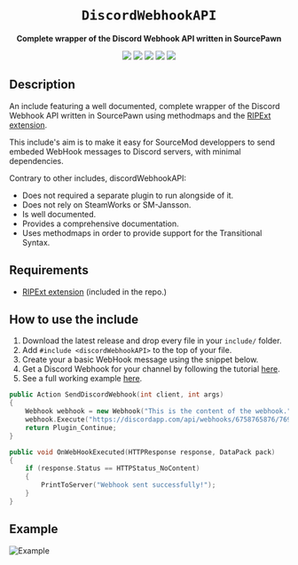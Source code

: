 <div align="center">
  <h1><code>DiscordWebhookAPI</code></h1>
  <p>
    <strong>Complete wrapper of the Discord Webhook API written in SourcePawn</strong>
  </p>
  <p style="margin-bottom: 0.5ex;">
    <img
        src="https://img.shields.io/github/downloads/Sarrus1/DiscordWebhookAPI/total"
    />
    <img
        src="https://img.shields.io/github/last-commit/Sarrus1/DiscordWebhookAPI"
    />
    <img
        src="https://img.shields.io/github/issues/Sarrus1/DiscordWebhookAPI"
    />
    <img
        src="https://img.shields.io/github/issues-closed/Sarrus1/DiscordWebhookAPI"
    />
    <img
        src="https://img.shields.io/github/repo-size/Sarrus1/DiscordWebhookAPI"
    />
  </p>
</div>

## Description

An include featuring a well documented, complete wrapper of the Discord Webhook API written in SourcePawn using methodmaps and the [RIPExt extension](https://github.com/ErikMinekus/sm-ripext).

This include's aim is to make it easy for SourceMod developpers to send embeded WebHook messages to Discord servers, with minimal dependencies.

Contrary to other includes, discordWebhookAPI:

- Does not required a separate plugin to run alongside of it.
- Does not rely on SteamWorks or SM-Jansson.
- Is well documented.
- Provides a comprehensive documentation.
- Uses methodmaps in order to provide support for the Transitional Syntax.

## Requirements

- [RIPExt extension](https://github.com/ErikMinekus/sm-ripext/releases/latest) (included in the repo.)

## How to use the include

1. Download the latest release and drop every file in your `include/` folder.
2. Add `#include <discordWebhookAPI>` to the top of your file.
3. Create your a basic WebHook message using the snippet below.
4. Get a Discord Webhook for your channel by following the tutorial [here](https://www.digitalocean.com/community/tutorials/how-to-use-discord-webhooks-to-get-notifications-for-your-website-status-on-ubuntu-18-04).
5. See a full working example [here](https://github.com/Sarrus1/discordWebhookAPI/blob/master/example.sp).

```cpp
public Action SendDiscordWebhook(int client, int args)
{
	Webhook webhook = new Webhook("This is the content of the webhook.");
	webhook.Execute("https://discordapp.com/api/webhooks/6758765876/769876789009/", OnWebHookExecuted);
	return Plugin_Continue;
}

public void OnWebHookExecuted(HTTPResponse response, DataPack pack)
{
	if (response.Status == HTTPStatus_NoContent)
	{
		PrintToServer("Webhook sent successfully!");
	}
}
```

## Example

![Example](https://github.com/Sarrus1/discordWebhookAPI/blob/master/example.png?raw=true)
